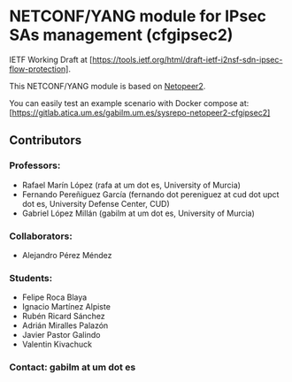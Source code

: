 # NETCONF/YANG module for IPsec SAs management (cfgipsec2)


IETF Working Draft at [https://tools.ietf.org/html/draft-ietf-i2nsf-sdn-ipsec-flow-protection]. 

This NETCONF/YANG module is based on [Netopeer2](https://github.com/CESNET/Netopeer2).

You can easily test an example scenario with Docker compose at: [https://gitlab.atica.um.es/gabilm.um.es/sysrepo-netopeer2-cfgipsec2]


## Contributors

### Professors:

- Rafael Marín López (rafa at um dot es, University of Murcia)
- Fernando Pereñiguez García (fernando dot pereniguez at cud dot upct dot es, University Defense Center, CUD)
- Gabriel López Millán (gabilm at um dot es, University of Murcia)

### Collaborators:

- Alejandro Pérez Méndez

### Students:

- Felipe Roca Blaya
- Ignacio Martínez Alpiste
- Rubén Ricard Sánchez
- Adrián Miralles Palazón
- Javier Pastor Galindo
- Valentin Kivachuck


### Contact: gabilm at um dot es


